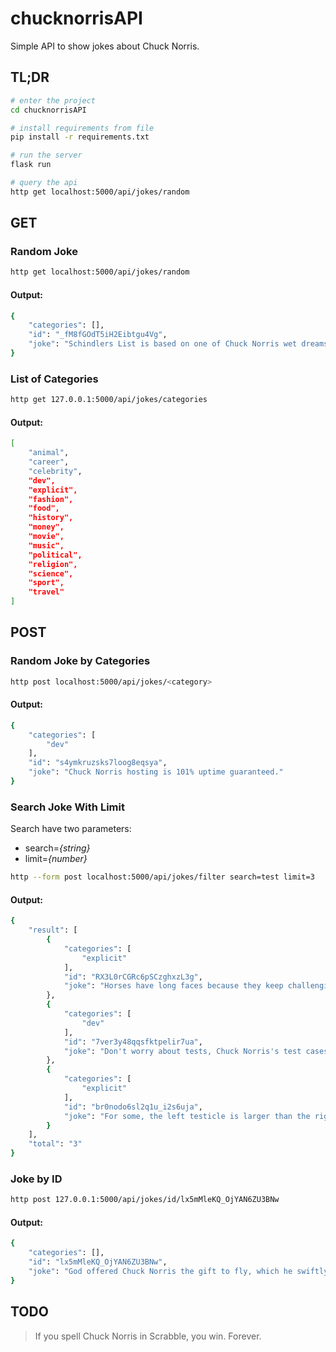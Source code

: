 # chucknorrisAPI
Simple API to show jokes about Chuck Norris.

## TL;DR

```bash
# enter the project
cd chucknorrisAPI

# install requirements from file
pip install -r requirements.txt

# run the server
flask run

# query the api
http get localhost:5000/api/jokes/random
```
## GET

### Random Joke
```bash
http get localhost:5000/api/jokes/random
```

#### Output:
```bash
{
    "categories": [],
    "id": "_fM8fGOdT5iH2Eibtgu4Vg",
    "joke": "Schindlers List is based on one of Chuck Norris wet dreams"
}
```
### List of Categories
```bash
http get 127.0.0.1:5000/api/jokes/categories
```

#### Output:
```bash
[
    "animal",
    "career",
    "celebrity",
    "dev",
    "explicit",
    "fashion",
    "food",
    "history",
    "money",
    "movie",
    "music",
    "political",
    "religion",
    "science",
    "sport",
    "travel"
]
```

## POST

### Random Joke by Categories
```bash
http post localhost:5000/api/jokes/<category>
```

#### Output:
```bash
{
    "categories": [
        "dev"
    ],
    "id": "s4ymkruzsks7loog8eqsya",
    "joke": "Chuck Norris hosting is 101% uptime guaranteed."
}
```
### Search Joke With Limit

Search have two parameters:
- search=*{string}*
- limit=*{number}*
```bash
http --form post localhost:5000/api/jokes/filter search=test limit=3
```

#### Output:
```bash
{
    "result": [
        {
            "categories": [
                "explicit"
            ],
            "id": "RX3L0rCGRc6pSCzghxzL3g",
            "joke": "Horses have long faces because they keep challenging Chuck Norris to \"whos got the biggest dick\" contests."
        },
        {
            "categories": [
                "dev"
            ],
            "id": "7ver3y48qqsfktpelir7ua",
            "joke": "Don't worry about tests, Chuck Norris's test cases cover your code too."
        },
        {
            "categories": [
                "explicit"
            ],
            "id": "br0nodo6sl2q1u_i2s6uja",
            "joke": "For some, the left testicle is larger than the right one. For Chuck Norris, each testicle is larger than the other one."
        }
    ],
    "total": "3"
}
```
### Joke by ID
```bash
http post 127.0.0.1:5000/api/jokes/id/lx5mMleKQ_OjYAN6ZU3BNw
```

#### Output:
```bash
{
    "categories": [],
    "id": "lx5mMleKQ_OjYAN6ZU3BNw",
    "joke": "God offered Chuck Norris the gift to fly, which he swiftly declined for super strength roundhouse ability."
}
```
## TODO

>If you spell Chuck Norris in Scrabble, you win. Forever.

